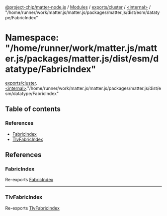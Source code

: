 [@project-chip/matter-node.js](../README.md) / [Modules](../modules.md) / [exports/cluster](exports_cluster.md) / [\<internal\>](exports_cluster._internal_.md) / "/home/runner/work/matter.js/matter.js/packages/matter.js/dist/esm/datatype/FabricIndex"

# Namespace: "/home/runner/work/matter.js/matter.js/packages/matter.js/dist/esm/datatype/FabricIndex"

[exports/cluster](exports_cluster.md).[\<internal\>](exports_cluster._internal_.md)."/home/runner/work/matter.js/matter.js/packages/matter.js/dist/esm/datatype/FabricIndex"

## Table of contents

### References

- [FabricIndex](exports_cluster._internal_.__home_runner_work_matter_js_matter_js_packages_matter_js_dist_esm_datatype_FabricIndex_.md#fabricindex)
- [TlvFabricIndex](exports_cluster._internal_.__home_runner_work_matter_js_matter_js_packages_matter_js_dist_esm_datatype_FabricIndex_.md#tlvfabricindex)

## References

### FabricIndex

Re-exports [FabricIndex](exports_datatype.md#fabricindex-1)

___

### TlvFabricIndex

Re-exports [TlvFabricIndex](exports_datatype.md#tlvfabricindex)
